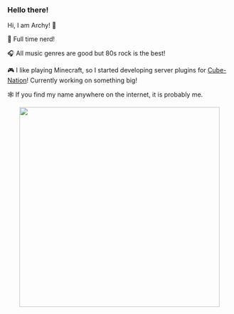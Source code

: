 ### Hello there!

Hi, I am Archy! 🤘

🧠 Full time nerd!

🎧 All music genres are good but 80s rock is the best!

🎮 I like playing Minecraft, so I started developing server plugins for [Cube-Nation](https://github.com/Cube-Nation)! Currently working on something big!

🕸️ If you find my name anywhere on the internet, it is probably me.

<div align="center">
  <img width="450em" src="https://github-readme-stats-th3shadowbroker.vercel.app/api?username=Archerymaister&show_icons=true&theme=dark&count_private=true" />
</div>
